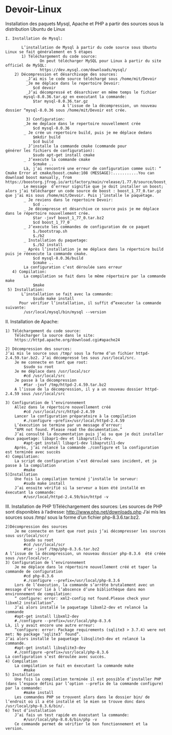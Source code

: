# Devoir-Linux
Installation des paquets Mysql, Apache et PHP a partir des sources sous la distribution Ubuntu de Linux

    I. Installation de Mysql:
    
           L’installation de Mysql à partir du code source sous Ubuntu Linux se fait généralement en 5 étapes
           1) Téléchargement du code source: 
                   On peut télécharger MySQL pour Linux à partir du site officiel de MySQL: 
                   https://dev.mysql.com/downloads/mysql/
	    2) Décompression et désarchivage des sources: 
		     _J’ai mis le code source téléchargé sous /home/mit/Devoir
		     _Je me déplace dans le repertoire Devoir:
				$cd devoir
		     _J’ai décompressé et désarchiver en même temps le fichier 
			mysql-8.0.36.tar.qz en executant la commande:
				$tar mysql-8.0.36.tar.gz
                             A l’issue de la décompression, un nouveau dossier “mysql-8.0.36 sous /home/mit/Devoir est crée.
	   
             3) Configuration:
			_Je me deplace dans le repertoire nouvellement crée 
				$cd mysql-8.0.36
			_ Je crée un repertoire build, puis je me déplace dedans
				$mkdir build
				$cd build
			_ J’installe la commande cmake (commande pour 				générer les fichiers de configuration):
				$sudo apt-get install cmake
			_ J’execute la commande cmake
				$cmake ..
			Là, j’ai rencontré une erreur de configuration comme suit: “ Cmake Error at cmake/boost.cmake:108 (MESSAGE):...........You can download boost manually, from https://boostorg.jfrog.io/artifactory/main/release/1.77.0/source/boost_1_77_0.tar.bz2”
			Le message  d’erreur signifie que je doit installer un boost; alors j’ai télécharger un code source de boost : boost_1_77_0.tar.gz que j’ai mis sous /home/mit/Devoir. Puis j’installe le paquetage.
			_ Je reviens dans le repertoire Devoir: 
				$cd ..
			_ Je décompresse et désarchive ce source puis je me déplace dans le répertoire nouvellement crée.
				$tar -jxvf boost_1_77_0.tar.bz2
				$cd boost_1_77_0
			_ J’execute les commandes de configuration de ce paquet 
				$./bootstrap.sh
				$./b2
			_ Installation du paquetage: 
				$./b2 install
			_ Après l’installation je me déplace dans la répertoire build puis je réexecute la commande cmake.
				$cd mysql-8.0.36/build
				$cmake ..
			La configuration c’est déroulée sans erreur 
	   4) Compilation: 
 		    La compilation se fait dans le même répertoire par la commande make 
				$make
	 5) Installation:
		   L’installation se fait avec la commande: 
				$sudo make install
		  Pour vérifier l’installation, il suffit d”executer la commande suivante: 
			/usr/local/mysql/bin/mysql --version 

II.  Installation de Apache:

	1) Téléchargement du code source:
		Télécharger la source dans le site: 
		https://httpd.apache.org/download.cgi#apache24

	2) Décompression des sources:
	J’ai mis le source sous /tmp/ sous la forme d’un fichier httpd-2.4.59.tar.bz2. J’ai décompressé les sous /usr/local/src.
		Je me connecte en tant que root: 
			$sudo su root
		Je me déplace dans /usr/local/scr
			#cd /usr/local/src
		Je passe à la décompression
			#tar -jxvf /tmp/httpd-2.4.59.tar.bz2
		A l’issue de la décompression, il y a un nouveau dossier httpd-2.4.59 sous /usr/local/src

	3) Configuration de l’environnement
		Allez dans le répertoire nouvellement créé 
			#cd /usr/local/src/httpd-2.4.59
		Lancer la configuration préparatoire à la compilation 
			#./configure –prefix=/usr/local/httpd-2.4.59
		L’éxecution se termine par un message d’erreur: 
		“APR not found. Please read the documentation.”
		J’ai consulté la documentation puis j’ai su que je doit installer deux paquetage: libapr1-dev et libaprutil1-dev.
			#apt-get install libapr1-dev libaprutil1-dev
		Après, j’ai relancé la commande ./configure et la configuration est terminée avec succès
	4) Compilation:
		La script de configuration s’est dérouleé sans incident, et ja passe à la compilation 
			#make
	5)Installation
		Une fois la compilation terminé j’installe le serveur:
		 	#sudo make install
		J’ai ensuite vérifié si la serveur a bien été installé en éxecutant la commande: 
			#/usr/local/httpd-2.4.59/bin/httpd -v
III. Installation de PHP
	1)Téléchargement des sources: 
		Les sources de PHP sont disponibles à l’adresse: 
		http://www.php.net/downloads.php
		J’ai mis les sources sous /tmp/ sous la forme d’un fichier php-8.3.6.tar.bz2.
	
	2)Décompression des sources
		Je me connecte en tant que root puis j’ai décompresser les sources sous usr/local/scr/
			$sudo su root
			#cd /usr/local/scr
			#tar -jxvf /tmp/php-8.3.6.tar.bz2
	A l’issue de la décompression, un nouveau dossier php-8.3.6  été créée sous /usr/local/scr.
	3) Configuration de l’environnement
		Je me déplace dans le répertoire nouvellement créé et taper la commande de configuration 
			#cd php-8.3.6 
			#./configure --prefix=/usr/local/php-8.3.6
		Lors de l’éxecution, la commande s’arrête brutalement avec un message d’erreur lié à l’abscence d’une bibliothèque dans mon environnement de compilation:
		“ configure: error: xml2-config not found.Please check your libxml2 installation”.
		J’ai alors installé le paquetage libxml2-dev et relancé la commande
		#apt-get install libxml2-dev
		#./configure --prefix=/usr/local/php-8.3.6
	Là, il y avait encore une autre erreur: 
		“configure: error: Package requirements (sqlite3 > 3.7.4) were not met: No package ‘sqlite3’ found”. 
	J’ai alors installé le paquetage libsqlite3-dev et relancé la commande.
		#apt-get install libsqlite3-dev
		#./configure –prefix=/usr/local/php-8.3.6
	La configuration s’est déroulée avec succès.
	4) Compilation
		La compilation se fait en éxecutant la commande make
			#make
	5) Installation
		Une fois la compilation terminée il est possible d’installer PHP (dans l’espace défini par l’option --prefix de la commande configure) par la commande: 
			#make install
		Les commandes PHP se trouvent alors dans le dossier bin/ de l’endroit où il a été installé et le mien se trouve donc dans /usr/local/php-8.3.6/bin/.
	6) Test d’installation
  		J’ai fais un test rapide en éxecutant la commande:
			#/usr/local/php-8.0.6/bin/php -v 
		Ce commande permet de vérifier le bon fonctionnement et la version.
